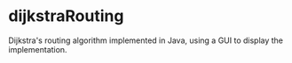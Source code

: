 # dijkstraRouting
Dijkstra's routing algorithm implemented in Java, using a GUI to display the implementation.

